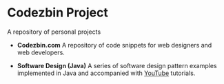 Codezbin Project
=====================

A repository of personal projects

+ __Codezbin.com__
 A repository of code snippets for web designers and web developers.

+ __Software Design (Java)__
A series of software design pattern examples implemented in Java and  accompanied with [YouTube](https://www.youtube.com/watch?v=NU3bFyHbm7c) tutorials.

    
